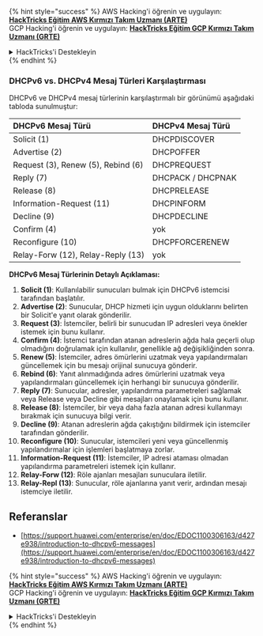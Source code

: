 {% hint style="success" %}
AWS Hacking'i öğrenin ve uygulayın: <img src="/.gitbook/assets/arte.png" alt="" data-size="line">[**HackTricks Eğitim AWS Kırmızı Takım Uzmanı (ARTE)**](https://training.hacktricks.xyz/courses/arte)<img src="/.gitbook/assets/arte.png" alt="" data-size="line">\
GCP Hacking'i öğrenin ve uygulayın: <img src="/.gitbook/assets/grte.png" alt="" data-size="line">[**HackTricks Eğitim GCP Kırmızı Takım Uzmanı (GRTE)**<img src="/.gitbook/assets/grte.png" alt="" data-size="line">](https://training.hacktricks.xyz/courses/grte)

<details>

<summary>HackTricks'i Destekleyin</summary>

* [**Abonelik planlarını**](https://github.com/sponsors/carlospolop) kontrol edin!
* 💬 [**Discord grubuna**](https://discord.gg/hRep4RUj7f) katılın veya [**telegram grubuna**](https://t.me/peass) katılın veya bizi **Twitter** 🐦 [**@hacktricks\_live**](https://twitter.com/hacktricks\_live)** adresinden takip edin.**
* Hacking püf noktalarını paylaşarak PR'lar göndererek **HackTricks** ve **HackTricks Cloud** github depolarına katkıda bulunun.

</details>
{% endhint %}

### DHCPv6 vs. DHCPv4 Mesaj Türleri Karşılaştırması
DHCPv6 ve DHCPv4 mesaj türlerinin karşılaştırmalı bir görünümü aşağıdaki tabloda sunulmuştur:

| DHCPv6 Mesaj Türü | DHCPv4 Mesaj Türü |
|:-------------------|:-------------------|
| Solicit (1) | DHCPDISCOVER |
| Advertise (2) | DHCPOFFER |
| Request (3), Renew (5), Rebind (6) | DHCPREQUEST |
| Reply (7) | DHCPACK / DHCPNAK |
| Release (8) | DHCPRELEASE |
| Information-Request (11) | DHCPINFORM |
| Decline (9) | DHCPDECLINE |
| Confirm (4) | yok |
| Reconfigure (10) | DHCPFORCERENEW |
| Relay-Forw (12), Relay-Reply (13) | yok |

**DHCPv6 Mesaj Türlerinin Detaylı Açıklaması:**

1. **Solicit (1)**: Kullanılabilir sunucuları bulmak için DHCPv6 istemcisi tarafından başlatılır.
2. **Advertise (2)**: Sunucular, DHCP hizmeti için uygun olduklarını belirten bir Solicit'e yanıt olarak gönderilir.
3. **Request (3)**: İstemciler, belirli bir sunucudan IP adresleri veya önekler istemek için bunu kullanır.
4. **Confirm (4)**: İstemci tarafından atanan adreslerin ağda hala geçerli olup olmadığını doğrulamak için kullanılır, genellikle ağ değişikliğinden sonra.
5. **Renew (5)**: İstemciler, adres ömürlerini uzatmak veya yapılandırmaları güncellemek için bu mesajı orijinal sunucuya gönderir.
6. **Rebind (6)**: Yanıt alınmadığında adres ömürlerini uzatmak veya yapılandırmaları güncellemek için herhangi bir sunucuya gönderilir.
7. **Reply (7)**: Sunucular, adresler, yapılandırma parametreleri sağlamak veya Release veya Decline gibi mesajları onaylamak için bunu kullanır.
8. **Release (8)**: İstemciler, bir veya daha fazla atanan adresi kullanmayı bırakmak için sunucuya bilgi verir.
9. **Decline (9)**: Atanan adreslerin ağda çakıştığını bildirmek için istemciler tarafından gönderilir.
10. **Reconfigure (10)**: Sunucular, istemcileri yeni veya güncellenmiş yapılandırmalar için işlemleri başlatmaya zorlar.
11. **Information-Request (11)**: İstemciler, IP adresi ataması olmadan yapılandırma parametreleri istemek için kullanır.
12. **Relay-Forw (12)**: Röle ajanları mesajları sunuculara iletilir.
13. **Relay-Repl (13)**: Sunucular, röle ajanlarına yanıt verir, ardından mesajı istemciye iletilir.

## Referanslar
* [https://support.huawei.com/enterprise/en/doc/EDOC1100306163/d427e938/introduction-to-dhcpv6-messages](https://support.huawei.com/enterprise/en/doc/EDOC1100306163/d427e938/introduction-to-dhcpv6-messages)


{% hint style="success" %}
AWS Hacking'i öğrenin ve uygulayın: <img src="/.gitbook/assets/arte.png" alt="" data-size="line">[**HackTricks Eğitim AWS Kırmızı Takım Uzmanı (ARTE)**](https://training.hacktricks.xyz/courses/arte)<img src="/.gitbook/assets/arte.png" alt="" data-size="line">\
GCP Hacking'i öğrenin ve uygulayın: <img src="/.gitbook/assets/grte.png" alt="" data-size="line">[**HackTricks Eğitim GCP Kırmızı Takım Uzmanı (GRTE)**<img src="/.gitbook/assets/grte.png" alt="" data-size="line">](https://training.hacktricks.xyz/courses/grte)

<details>

<summary>HackTricks'i Destekleyin</summary>

* [**Abonelik planlarını**](https://github.com/sponsors/carlospolop) kontrol edin!
* 💬 [**Discord grubuna**](https://discord.gg/hRep4RUj7f) katılın veya [**telegram grubuna**](https://t.me/peass) katılın veya bizi **Twitter** 🐦 [**@hacktricks\_live**](https://twitter.com/hacktricks\_live)** adresinden takip edin.**
* Hacking püf noktalarını paylaşarak PR'lar göndererek **HackTricks** ve **HackTricks Cloud** github depolarına katkıda bulunun.

</details>
{% endhint %}
